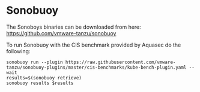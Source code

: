 # Sonobuoy

The Sonoboys binaries can be downloaded from here: https://github.com/vmware-tanzu/sonobuoy

To run Sonobuoy with the CIS benchmark provided by Aquasec do the following:

```
sonobuoy run --plugin https://raw.githubusercontent.com/vmware-tanzu/sonobuoy-plugins/master/cis-benchmarks/kube-bench-plugin.yaml --wait
results=$(sonobuoy retrieve)
sonobuoy results $results
```